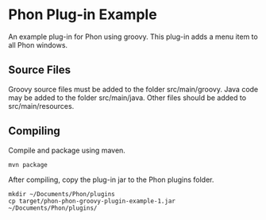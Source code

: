 # Phon Plug-in Example

An example plug-in for Phon using groovy.  This plug-in adds a menu item
to all Phon windows.

## Source Files

Groovy source files must be added to the folder src/main/groovy.  Java code may be
added to the folder src/main/java.  Other files should be added to src/main/resources.


## Compiling

Compile and package using maven.

```
mvn package
```

After compiling, copy the plug-in jar to the Phon plugins folder.

```
mkdir ~/Documents/Phon/plugins
cp target/phon-phon-groovy-plugin-example-1.jar ~/Documents/Phon/plugins/
```

